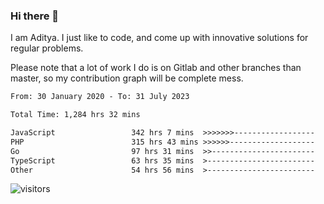 ### Hi there 👋

I am Aditya. I just like to code, and come up with innovative solutions for regular problems.

Please note that a lot of work I do is on Gitlab and other branches than master, so my contribution graph will be complete mess.

<!--START_SECTION:waka-->

```txt
From: 30 January 2020 - To: 31 July 2023

Total Time: 1,284 hrs 32 mins

JavaScript                 342 hrs 7 mins  >>>>>>>------------------   26.63 %
PHP                        315 hrs 43 mins >>>>>>-------------------   24.58 %
Go                         97 hrs 31 mins  >>-----------------------   07.59 %
TypeScript                 63 hrs 35 mins  >------------------------   04.95 %
Other                      54 hrs 56 mins  >------------------------   04.28 %
```

<!--END_SECTION:waka-->

![visitors](https://visitor-badge.glitch.me/badge?page_id=BrainBuzzer.visitor-badge&left_color=green&right_color=red)
